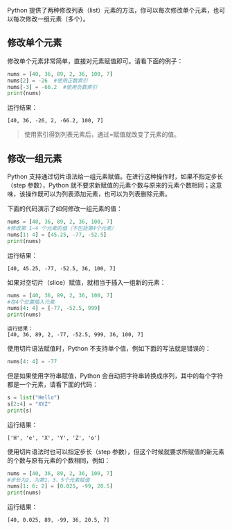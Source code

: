 Python 提供了两种修改列表（list）元素的方法，你可以每次修改单个元素，也可以每次修改一组元素（多个）。
## 修改单个元素
修改单个元素非常简单，直接对元素赋值即可。请看下面的例子：
```python
nums = [40, 36, 89, 2, 36, 100, 7]
nums[2] = -26  #使用正数索引
nums[-3] = -66.2  #使用负数索引
print(nums)
```
运行结果：
```consle
[40, 36, -26, 2, -66.2, 100, 7]
```

> 使用索引得到列表元素后，通过=赋值就改变了元素的值。
## 修改一组元素
Python 支持通过切片语法给一组元素赋值。在进行这种操作时，如果不指定步长（step 参数），Python 就不要求新赋值的元素个数与原来的元素个数相同；这意味，该操作既可以为列表添加元素，也可以为列表删除元素。

下面的代码演示了如何修改一组元素的值：
```python
nums = [40, 36, 89, 2, 36, 100, 7]
#修改第 1~4 个元素的值（不包括第4个元素）
nums[1: 4] = [45.25, -77, -52.5]
print(nums)
```
运行结果：
```consle
[40, 45.25, -77, -52.5, 36, 100, 7]
```

如果对空切片（slice）赋值，就相当于插入一组新的元素：
```python
nums = [40, 36, 89, 2, 36, 100, 7]
#在4个位置插入元素
nums[4: 4] = [-77, -52.5, 999]
print(nums)
```
```consle
运行结果：
[40, 36, 89, 2, -77, -52.5, 999, 36, 100, 7]
```

使用切片语法赋值时，Python 不支持单个值，例如下面的写法就是错误的：
```python
nums[4: 4] = -77
```

但是如果使用字符串赋值，Python 会自动把字符串转换成序列，其中的每个字符都是一个元素，请看下面的代码：
```python
s = list("Hello")
s[2:4] = "XYZ"
print(s)
```
运行结果：
```consle
['H', 'e', 'X', 'Y', 'Z', 'o']
```

使用切片语法时也可以指定步长（step 参数），但这个时候就要求所赋值的新元素的个数与原有元素的个数相同，例如：
```python
nums = [40, 36, 89, 2, 36, 100, 7]
#步长为2，为第1、3、5个元素赋值
nums[1: 6: 2] = [0.025, -99, 20.5]
print(nums)
```
运行结果：
```consle
[40, 0.025, 89, -99, 36, 20.5, 7]
```